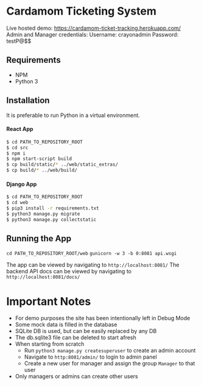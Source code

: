 # Cardamom Ticketing System

Live hosted demo: https://cardamom-ticket-tracking.herokuapp.com/
Admin and Manager credentials:
Username: crayonadmin
Password: testP@$$

## Requirements
- NPM
- Python 3

## Installation

It is preferable to run Python in a virtual environment.

#### React App
```bash
$ cd PATH_TO_REPOSITORY_ROOT
$ cd src
$ npm i
$ npm start-script build
$ cp build/static/* ../web/static_extras/
$ cp build/* ../web/build/
```

#### Django App
```bash
$ cd PATH_TO_REPOSITORY_ROOT
$ cd web
$ pip3 install -r requirements.txt
$ python3 manage.py migrate
$ python3 manage.py collectstatic
```

## Running the App
`cd PATH_TO_REPOSITORY_ROOT/web`
`gunicorn -w 3 -b 0:8081 api.wsgi`

The app can be viewed by navigating to `http://localhost:8081/`
The backend API docs can be viewed by navigating to `http://localhost:8081/docs/`

# Important Notes
- For demo purposes the site has been intentionally left in Debug Mode
- Some mock data is filled in the database
- SQLite DB is used, but can be easily replaced by any DB
- The db.sqlite3 file can be deleted to start afresh
- When starting from scratch
    - Run  `python3 manage.py createsuperuser` to create an admin account
    - Navigate to `http:8081/admin/` to login to admin panel
    - Create a new user for manager and assign the group `Manager` to that user
- Only managers or admins can create other users